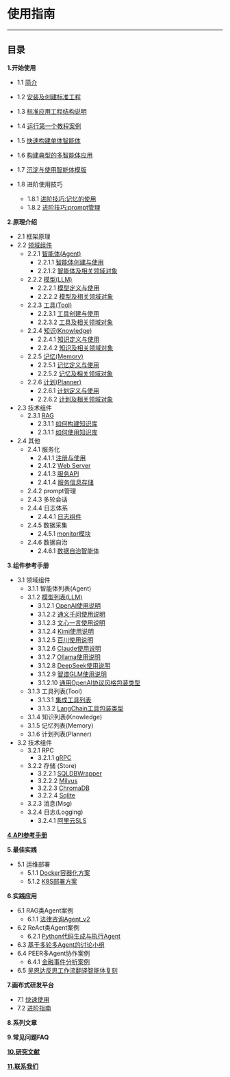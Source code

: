 # 使用指南
************************************************
## 目录

**1.开始使用**

* 1.1 [简介](设计理念/简介.md)

* 1.2 [安装及创建标准工程](开始使用/0.安装及创建标准工程.md)

* 1.3 [标准应用工程结构说明](开始使用/1.标准应用工程结构说明.md)

* 1.4 [运行第一个教程案例](开始使用/2.运行第一个教程案例.md)

* 1.5 [快速构建单体智能体](开始使用/3.快速构建单体智能体.md)

* 1.6 [构建典型的多智能体应用](开始使用/4.构建典型的多智能体应用.md)

* 1.7 [沉淀与使用智能体模版](开始使用/5.沉淀与使用智能体模版.md)

* 1.8 进阶使用技巧
  * 1.8.1 [进阶技巧:记忆的使用](开始使用/7.进阶技巧:记忆的使用.md)
  * 1.8.2 [进阶技巧:prompt管理](开始使用/8.进阶技巧:prompt管理.md)

**2.原理介绍**

* 2.1 框架原理
* 2.2 [领域组件](In-Depth_Guides/原理介绍/领域组件原理.md)
  * 2.2.1 [智能体(Agent)](In-Depth_Guides/原理介绍/智能体/智能体.md)
    * 2.2.1.1 [智能体创建与使用](In-Depth_Guides/原理介绍/智能体/智能体创建与使用.md)
    * 2.2.1.2 [智能体及相关领域对象](In-Depth_Guides/原理介绍/智能体/智能体及相关领域对象.md)
  * 2.2.2 [模型(LLM)](In-Depth_Guides/原理介绍/模型/模型.md)
    * 2.2.2.1 [模型定义与使用](In-Depth_Guides/原理介绍/模型/模型定义与使用.md)
    * 2.2.2.2 [模型及相关领域对象](In-Depth_Guides/原理介绍/模型/模型及相关领域对象.md)
  * 2.2.3 [工具(Tool)](In-Depth_Guides/原理介绍/工具/工具.md)
    * 2.2.3.1 [工具创建与使用](In-Depth_Guides/原理介绍/工具/工具创建与使用.md)
    * 2.2.3.2 [工具及相关领域对象](In-Depth_Guides/原理介绍/工具/工具及相关领域对象.md)
  * 2.2.4 [知识(Knowledge)](In-Depth_Guides/原理介绍/知识/知识.md)
    * 2.2.4.1 [知识定义与使用](In-Depth_Guides/原理介绍/知识/知识定义与使用.md)
    * 2.2.4.2 [知识及相关领域对象](In-Depth_Guides/原理介绍/知识/知识及相关领域对象.md)
  * 2.2.5 [记忆(Memory)](In-Depth_Guides/原理介绍/记忆/记忆.md)
    * 2.2.5.1 [记忆定义与使用](In-Depth_Guides/原理介绍/记忆/记忆定义与使用.md)
    * 2.2.5.2 [记忆及相关领域对象](In-Depth_Guides/原理介绍/记忆/记忆及相关领域对象.md)
  * 2.2.6 [计划(Planner)](In-Depth_Guides/原理介绍/计划/计划.md)
    * 2.2.6.1 [计划定义与使用](In-Depth_Guides/原理介绍/计划/计划定义与使用.md)
    * 2.2.6.2 [计划及相关领域对象](In-Depth_Guides/原理介绍/计划/计划及相关领域对象.md)
* 2.3 技术组件
  * 2.3.1 [RAG](In-Depth_Guides/原理介绍/RAG.md)
    * 2.3.1.1 [如何构建知识库](How-to/构建与使用知识库/如何构建知识库.md)
    * 2.3.1.1 [如何使用知识库](How-to/构建与使用知识库/如何使用知识库.md)
* 2.4 其他
  * 2.4.1 服务化
    * 2.4.1.1 [注册与使用](In-Depth_Guides/技术组件/服务化/服务注册与使用.md)
    * 2.4.1.2 [Web Server](In-Depth_Guides/技术组件/服务化/Web_Server.md)
    * 2.4.1.3 [服务API](In-Depth_Guides/技术组件/服务化/服务Api.md)
    * 2.4.1.4 [服务信息存储](In-Depth_Guides/技术组件/服务化/服务信息存储.md)
  * 2.4.2 prompt管理
  * 2.4.3 多轮会话
  * 2.4.4 日志体系
    * 2.4.4.1 [日志组件](In-Depth_Guides/技术组件/日志监控/日志组件.md)
  * 2.4.5 数据采集
    * 2.4.5.1 [monitor模块](In-Depth_Guides/技术组件/日志监控/监控模块.md)
  * 2.4.6 数据自治
    * 2.4.6.1 [数据自治智能体](In-Depth_Guides/原理介绍/数据自治智能体.md)

**3.组件参考手册**
* 3.1 领域组件
  * 3.1.1 智能体列表(Agent)
  * 3.1.2 [模型列表(LLM)](In-Depth_Guides/组件列表/模型列表/模型列表.md)
    * 3.1.2.1 [OpenAI使用说明](In-Depth_Guides/组件列表/模型列表/OpenAI使用.md)
    * 3.1.2.2 [通义千问使用说明](In-Depth_Guides/组件列表/模型列表/Qwen使用.md)
    * 3.1.2.3 [文心一言使用说明](In-Depth_Guides/组件列表/模型列表/文心使用.md)
    * 3.1.2.4 [Kimi使用说明](In-Depth_Guides/组件列表/模型列表/Kimi使用.md)
    * 3.1.2.5 [百川使用说明](In-Depth_Guides/组件列表/模型列表/BaiChuan使用.md)
    * 3.1.2.6 [Claude使用说明](In-Depth_Guides/组件列表/模型列表/Claude使用.md)
    * 3.1.2.7 [Ollama使用说明](In-Depth_Guides/组件列表/模型列表/Ollama使用.md)
    * 3.1.2.8 [DeepSeek使用说明](In-Depth_Guides/组件列表/模型列表/DeepSeek使用.md)
    * 3.1.2.9 [智谱GLM使用说明](In-Depth_Guides/组件列表/模型列表/智谱GLM使用.md)
    * 3.1.2.10 [通用OpenAI协议风格包装类型](In-Depth_Guides/组件列表/模型列表/OpenAIStyleLLM使用.md)
  * 3.1.3 工具列表(Tool)
    * 3.1.3.1 [集成工具列表](In-Depth_Guides/组件列表/工具列表/集成的工具.md)
    * 3.1.3.2 [LangChain工具包装类型](In-Depth_Guides/组件列表/工具列表/集成LangChain工具.md)
  * 3.1.4 知识列表(Knowledge)
  * 3.1.5 记忆列表(Memory)
  * 3.1.6 计划列表(Planner)
* 3.2 技术组件
  * 3.2.1 RPC
    * 3.2.1.1 [gRPC](In-Depth_Guides/技术组件/服务化/gRPC.md)
  * 3.2.2 存储 (Store)
    * 3.2.2.1 [SQLDBWrapper](In-Depth_Guides/技术组件/存储/SQLDB_WRAPPER.md)
    * 3.2.2.2 [Milvus](In-Depth_Guides/技术组件/存储/Milvus.md)
    * 3.2.2.3 [ChromaDB](In-Depth_Guides/技术组件/存储/ChromaDB.md)
    * 3.2.2.4 [Sqlite](In-Depth_Guides/技术组件/存储/Sqlite.md)
  * 3.2.3 消息(Msg)
  * 3.2.4 日志(Logging)
    * 3.2.4.1 [阿里云SLS](In-Depth_Guides/技术组件/日志监控/阿里云SLS.md)

**[4.API参考手册](In-Depth_Guides/技术组件/其他/API参考.md)**

**5.最佳实践**
* 5.1 运维部署
  * 5.1.1 [Docker容器化方案](In-Depth_Guides/技术组件/部署运维/Docker容器化部署.md)
  * 5.1.2 [K8S部署方案](In-Depth_Guides/技术组件/部署运维/K8S部署.md)

**6.实践应用**
* 6.1 RAG类Agent案例
  * 6.1.1 [法律咨询Agent_v2](实践应用/法律咨询案例.md)
* 6.2 ReAct类Agent案例
  * 6.2.1 [Python代码生成与执行Agent](实践应用/Python自动执行案例.md)
* 6.3 [基于多轮多Agent的讨论小组](实践应用/讨论组.md)
* 6.4 PEER多Agent协作案例
  * 6.4.1 [金融事件分析案例](实践应用/金融事件分析案例.md)
* 6.5 [吴恩达反思工作流翻译智能体复刻](实践应用/翻译案例.md)

**7.画布式研发平台**
* 7.1 [快速使用](How-to/画布式研发平台使用/画布式研发平台快速开始.md)
* 7.2 [进阶指南](How-to/画布式研发平台使用/画布式研发平台进阶指南.md)

**8.系列文章**

**9.常见问题FAQ**

**[10.研究文献](设计理念/研究文献_PEER.md)**

**[11.联系我们](联系我们.md)**
